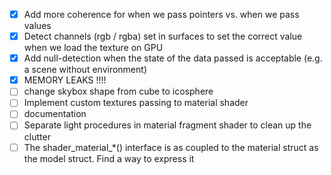 
- [x] Add more coherence for when we pass pointers vs. when we pass values
- [x] Detect channels (rgb / rgba) set in surfaces to set the correct value when we load the texture on GPU
- [x] Add null-detection when the state of the data passed is acceptable (e.g. a scene without environment)
- [x] MEMORY LEAKS !!!!
- [ ] change skybox shape from cube to icosphere
- [ ] Implement custom textures passing to material shader
- [ ] documentation
- [ ] Separate light procedures in material fragment shader to clean up the clutter
- [ ] The shader_material_*() interface is as coupled to the material struct as the model struct. Find a way to express it
